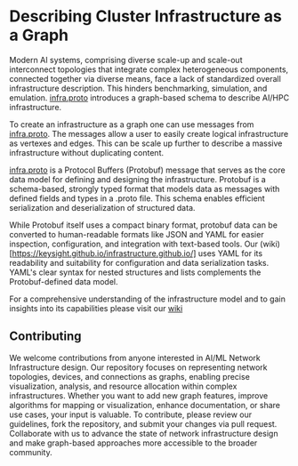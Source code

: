 # Describing Cluster Infrastructure as a Graph

Modern AI systems, comprising diverse scale-up and scale-out interconnect topologies that integrate complex heterogeneous components, connected together via diverse means, face a lack of standardized overall infrastructure description. This hinders benchmarking, simulation, and emulation. [infra.proto](keysight_chakra/infra/infra.proto) introduces a graph-based schema to describe AI/HPC infrastructure.

To create an infrastructure as a graph one can use messages from [infra.proto](keysight_chakra/infra/infra.proto). The messages allow a user to easily create logical infrastructure as vertexes and edges. This can be scale up further to describe a massive infrastructure without duplicating content.

[infra.proto](keysight_chakra/infra/infra.proto) is a Protocol Buffers (Protobuf) message that serves as the core data model for defining and designing the infrastructure. Protobuf is a schema-based, strongly typed format that models data as messages with defined fields and types in a .proto file. This schema enables efficient serialization and deserialization of structured data.

While Protobuf itself uses a compact binary format, protobuf data can be converted to human-readable formats like JSON and YAML for easier inspection, configuration, and integration with text-based tools. Our (wiki)[https://keysight.github.io/infrastructure.github.io/] uses YAML for its readability and suitability for configuration and data serialization tasks. YAML's clear syntax for nested structures and lists complements the Protobuf-defined data model.

For a comprehensive understanding of the infrastructure model and to gain insights into its capabilities please visit our [wiki](https://keysight.github.io/infrastructure.github.io/)

## Contributing

We welcome contributions from anyone interested in AI/ML Network Infrastructure design. Our repository focuses on representing network topologies, devices, and connections as graphs, enabling precise visualization, analysis, and resource allocation within complex infrastructures. Whether you want to add new graph features, improve algorithms for mapping or visualization, enhance documentation, or share use cases, your input is valuable. To contribute, please review our guidelines, fork the repository, and submit your changes via pull request. Collaborate with us to advance the state of network infrastructure design and make graph-based approaches more accessible to the broader community.
